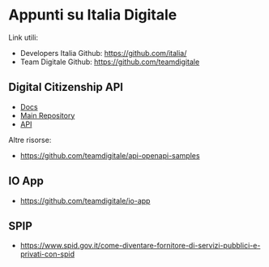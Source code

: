 # Appunti su Italia Digitale

Link utili:
  - Developers Italia Github: https://github.com/italia/
  - Team Digitale Github: https://github.com/teamdigitale

## Digital Citizenship API
  - [Docs](https://teamdigitale.github.io/digital-citizenship)
  - [Main Repository](https://github.com/teamdigitale/digital-citizenship)
  - [API](https://teamdigitale.github.io/digital-citizenship/api/public.html)
  
Altre risorse:
  - https://github.com/teamdigitale/api-openapi-samples
  
## IO App
  - https://github.com/teamdigitale/io-app

## SPIP
  - https://www.spid.gov.it/come-diventare-fornitore-di-servizi-pubblici-e-privati-con-spid
  
